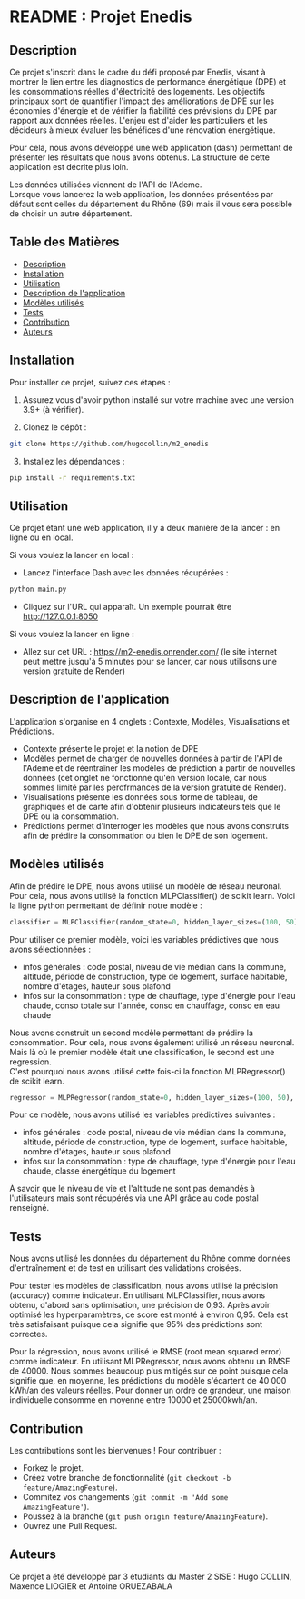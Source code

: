 # README : Projet Enedis

## Description
Ce projet s'inscrit dans le cadre du défi proposé par Enedis, visant à montrer le lien entre les diagnostics de performance énergétique (DPE) et les consommations réelles d'électricité des logements. Les objectifs principaux sont de quantifier l'impact des améliorations de DPE sur les économies d'énergie et de vérifier la fiabilité des prévisions du DPE par rapport aux données réelles. L'enjeu est d'aider les particuliers et les décideurs à mieux évaluer les bénéfices d'une rénovation énergétique.  

Pour cela, nous avons développé une web application (dash) permettant de présenter les résultats que nous avons obtenus. La structure de cette application est décrite plus loin.  

Les données utilisées viennent de l'API de l'Ademe.  
Lorsque vous lancerez la web application, les données présentées par défaut sont celles du département du Rhône (69) mais il vous sera possible de choisir un autre département.  


## Table des Matières
- [Description](#description)
- [Installation](#installation)
- [Utilisation](#utilisation)
- [Description de l'application](#description-de-lapplication)
- [Modèles utilisés](#modèles-utilisés)
- [Tests](#tests)
- [Contribution](#contribution)
- [Auteurs](#auteurs)  


## Installation
Pour installer ce projet, suivez ces étapes :
1) Assurez vous d'avoir python installé sur votre machine avec une version 3.9+ (à vérifier).

2) Clonez le dépôt :
```bash
git clone https://github.com/hugocollin/m2_enedis
```

3) Installez les dépendances :
```bash
pip install -r requirements.txt  
```

## Utilisation
Ce projet étant une web application, il y a deux manière de la lancer : en ligne ou en local.

Si vous voulez la lancer en local :
- Lancez l'interface Dash avec les données récupérées :
```python
python main.py
```
- Cliquez sur l'URL qui apparaît. Un exemple pourrait être http://127.0.0.1:8050  

Si vous voulez la lancer en ligne :
- Allez sur cet URL : https://m2-enedis.onrender.com/ (le site internet peut mettre jusqu'à 5 minutes pour se lancer, car nous utilisons une version gratuite de Render) 


## Description de l'application 
L'application s'organise en 4 onglets : Contexte, Modèles, Visualisations et Prédictions.  
- Contexte présente le projet et la notion de DPE
- Modèles permet de charger de nouvelles données à partir de l'API de l'Ademe et de réentraîner les modèles de prédiction à partir de nouvelles données (cet onglet ne fonctionne qu'en version locale, car nous sommes limité par les perofrmances de la version gratuite de Render).
- Visualisations présente les données sous forme de tableau, de graphiques et de carte afin d'obtenir plusieurs indicateurs tels que le DPE ou la consommation.
- Prédictions permet d'interroger les modèles que nous avons construits afin de prédire la consommation ou bien le DPE de son logement.  


## Modèles utilisés
Afin de prédire le DPE, nous avons utilisé un modèle de réseau neuronal.  
Pour cela, nous avons utilisé la fonction MLPClassifier() de scikit learn. Voici la ligne python permettant de définir notre modèle :  
```python
classifier = MLPClassifier(random_state=0, hidden_layer_sizes=(100, 50), learning_rate_init=0.001, max_iter=300, tol=0.0001)
```
Pour utiliser ce premier modèle, voici les variables prédictives que nous avons sélectionnées :
- infos générales : code postal, niveau de vie médian dans la commune, altitude, période de construction, type de logement, surface habitable, nombre d'étages, hauteur sous plafond
- infos sur la consommation : type de chauffage, type d'énergie pour l'eau chaude, conso totale sur l'année, conso en chauffage, conso en eau chaude

Nous avons construit un second modèle permettant de prédire la consommation. 
Pour cela, nous avons également utilisé un réseau neuronal. Mais là où le premier modèle était une classification, le second est une regression.  
C'est pourquoi nous avons utilisé cette fois-ci la fonction MLPRegressor() de scikit learn.
```python
regressor = MLPRegressor(random_state=0, hidden_layer_sizes=(100, 50), learning_rate_init=0.001, max_iter=300, tol=0.0001)
 ```
Pour ce modèle, nous avons utilisé les variables prédictives suivantes :
- infos générales : code postal, niveau de vie médian dans la commune, altitude, période de construction, type de logement, surface habitable, nombre d'étages, hauteur sous plafond
- infos sur la consommation : type de chauffage, type d'énergie pour l'eau chaude, classe énergétique du logement  

À savoir que le niveau de vie et l'altitude ne sont pas demandés à l'utilisateurs mais sont récupérés via une API grâce au code postal renseigné.


## Tests
Nous avons utilisé les données du département du Rhône comme données d'entraînement et de test en utilisant des validations croisées.  

Pour tester les modèles de classification, nous avons utilisé la précision (accuracy) comme indicateur.  En utilisant MLPClassifier, nous avons obtenu, d'abord sans optimisation, une précision de 0,93. Après avoir optimisé les hyperparamètres, ce score est monté à environ 0,95. Cela est très satisfaisant puisque cela signifie que 95% des prédictions sont correctes.  

Pour la régression, nous avons utilisé le RMSE (root mean squared error) comme indicateur. En utilisant MLPRegressor, nous avons obtenu un RMSE de 40000. Nous sommes beaucoup plus mitigés sur ce point puisque cela signifie que, en moyenne, les prédictions du modèle s'écartent de 40 000 kWh/an des valeurs réelles. Pour donner un ordre de grandeur, une maison individuelle consomme en moyenne entre 10000 et 25000kwh/an.  


## Contribution
Les contributions sont les bienvenues ! Pour contribuer :
- Forkez le projet.
- Créez votre branche de fonctionnalité (```git checkout -b feature/AmazingFeature```).
- Commitez vos changements (```git commit -m 'Add some AmazingFeature'```).
- Poussez à la branche (```git push origin feature/AmazingFeature```).
- Ouvrez une Pull Request.  


## Auteurs
Ce projet a été développé par 3 étudiants du Master 2 SISE : Hugo COLLIN, Maxence LIOGIER et Antoine ORUEZABALA